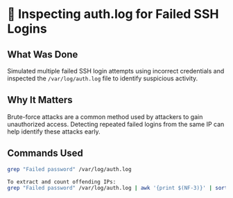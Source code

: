 # 🔐 Inspecting auth.log for Failed SSH Logins

## What Was Done

Simulated multiple failed SSH login attempts using incorrect credentials and inspected the `/var/log/auth.log` file to identify suspicious activity.

## Why It Matters

Brute-force attacks are a common method used by attackers to gain unauthorized access. Detecting repeated failed logins from the same IP can help identify these attacks early.

## Commands Used

```bash
grep "Failed password" /var/log/auth.log

To extract and count offending IPs:
grep "Failed password" /var/log/auth.log | awk '{print $(NF-3)}' | sort | uniq -c | sort -nr
